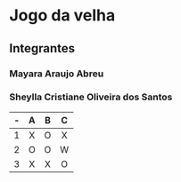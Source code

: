 # Jogo da velha
## Integrantes
### Mayara Araujo Abreu
### Sheylla Cristiane Oliveira dos Santos

| -  |  A     | B     | C     |
| -- | :---:  | :---: | :---: |
| 1  | X      | O     |  X    |
| 2  | O      | O     | W     |
| 3  | X      | X     | O     |

